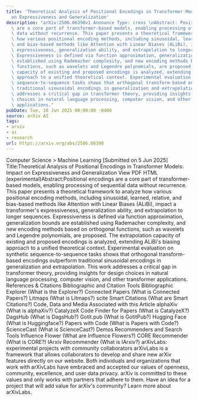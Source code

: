 ```yaml
---
title: 'Theoretical Analysis of Positional Encodings in Transformer Models: Impact
  on Expressiveness and Generalization'
description: "arXiv:2506.06398v1 Announce Type: cross \nAbstract: Positional encodings\
  \ are a core part of transformer-based models, enabling processing of sequential\
  \ data without recurrence. This paper presents a theoretical framework to analyze\
  \ how various positional encoding methods, including sinusoidal, learned, relative,\
  \ and bias-based methods like Attention with Linear Biases (ALiBi), impact a transformer's\
  \ expressiveness, generalization ability, and extrapolation to longer sequences.\
  \ Expressiveness is defined via function approximation, generalization bounds are\
  \ established using Rademacher complexity, and new encoding methods based on orthogonal\
  \ functions, such as wavelets and Legendre polynomials, are proposed. The extrapolation\
  \ capacity of existing and proposed encodings is analyzed, extending ALiBi's biasing\
  \ approach to a unified theoretical context. Experimental evaluation on synthetic\
  \ sequence-to-sequence tasks shows that orthogonal transform-based encodings outperform\
  \ traditional sinusoidal encodings in generalization and extrapolation. This work\
  \ addresses a critical gap in transformer theory, providing insights for design\
  \ choices in natural language processing, computer vision, and other transformer\
  \ applications."
pubDate: Tue, 10 Jun 2025 00:00:00 -0400
source: arXiv AI
tags:
- arxiv
- ai
- research
url: https://arxiv.org/abs/2506.06398
---
```


Computer Science > Machine Learning
[Submitted on 5 Jun 2025]
Title:Theoretical Analysis of Positional Encodings in Transformer Models: Impact on Expressiveness and Generalization
View PDF HTML (experimental)Abstract:Positional encodings are a core part of transformer-based models, enabling processing of sequential data without recurrence. This paper presents a theoretical framework to analyze how various positional encoding methods, including sinusoidal, learned, relative, and bias-based methods like Attention with Linear Biases (ALiBi), impact a transformer's expressiveness, generalization ability, and extrapolation to longer sequences. Expressiveness is defined via function approximation, generalization bounds are established using Rademacher complexity, and new encoding methods based on orthogonal functions, such as wavelets and Legendre polynomials, are proposed. The extrapolation capacity of existing and proposed encodings is analyzed, extending ALiBi's biasing approach to a unified theoretical context. Experimental evaluation on synthetic sequence-to-sequence tasks shows that orthogonal transform-based encodings outperform traditional sinusoidal encodings in generalization and extrapolation. This work addresses a critical gap in transformer theory, providing insights for design choices in natural language processing, computer vision, and other transformer applications.
References & Citations
Bibliographic and Citation Tools
Bibliographic Explorer (What is the Explorer?)
Connected Papers (What is Connected Papers?)
Litmaps (What is Litmaps?)
scite Smart Citations (What are Smart Citations?)
Code, Data and Media Associated with this Article
alphaXiv (What is alphaXiv?)
CatalyzeX Code Finder for Papers (What is CatalyzeX?)
DagsHub (What is DagsHub?)
Gotit.pub (What is GotitPub?)
Hugging Face (What is Huggingface?)
Papers with Code (What is Papers with Code?)
ScienceCast (What is ScienceCast?)
Demos
Recommenders and Search Tools
Influence Flower (What are Influence Flowers?)
CORE Recommender (What is CORE?)
IArxiv Recommender
(What is IArxiv?)
arXivLabs: experimental projects with community collaborators
arXivLabs is a framework that allows collaborators to develop and share new arXiv features directly on our website.
Both individuals and organizations that work with arXivLabs have embraced and accepted our values of openness, community, excellence, and user data privacy. arXiv is committed to these values and only works with partners that adhere to them.
Have an idea for a project that will add value for arXiv's community? Learn more about arXivLabs.